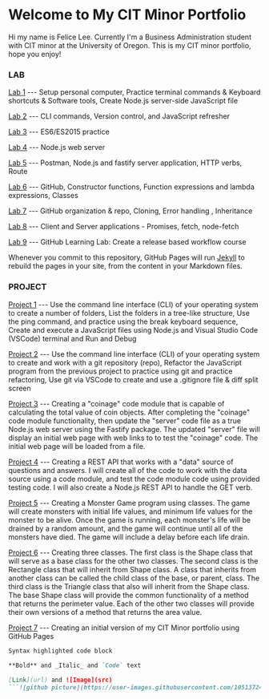 # Welcome to My CIT Minor Portfolio
Hi my name is Felice Lee. Currently I'm a Business Administration student with CIT minor at the University of Oregon. This is my CIT minor portfolio, hope you enjoy!

### LAB

[Lab 1](https://felice168.github.io/cit281-lab1/) --- Setup personal computer, Practice terminal commands & Keyboard shortcuts & Software tools, Create Node.js server-side JavaScript file

[Lab 2](https://felice168.github.io/cit281-lab2/) --- CLI commands, Version control, and JavaScript refresher

[Lab 3](https://felice168.github.io/cit281-lab3/) --- ES6/ES2015 practice

[Lab 4](https://felice168.github.io/cit281-lab4/) --- Node.js web server

[Lab 5](https://felice168.github.io/cit281-lab5/) --- Postman, Node.js and fastify server application, HTTP verbs, Route

[Lab 6](https://felice168.github.io/cit281-lab6/) --- GitHub, Constructor functions, Function expressions and lambda expressions, Classes

[Lab 7](https://felice168.github.io/cit281-lab7/) --- GitHub organization & repo, Cloning, Error handling , Inheritance 

[Lab 8](https://felice168.github.io/cit281-lab8/) --- Client and Server applications - Promises, fetch, node-fetch

[Lab 9](https://felice168.github.io/cit281-lab9/) --- GitHub Learning Lab: Create a release based workflow course

Whenever you commit to this repository, GitHub Pages will run [Jekyll](https://jekyllrb.com/) to rebuild the pages in your site, from the content in your Markdown files.

### PROJECT

[Project 1](https://felice168.github.io/cit281-p1/) --- Use the command line interface (CLI) of your operating system to create a number of folders, List the folders in a tree-like structure, Use the ping command, and practice using the break keyboard sequence, Create and execute a JavaScript files using Node.js and Visual Studio Code (VSCode) terminal and Run and Debug

[Project 2](https://felice168.github.io/cit281-p2/) --- Use the command line interface (CLI) of your operating system to create and work with a git repository (repo), Refactor the JavaScript program from the previous project to practice using git and practice refactoring, Use git via VSCode
to create and use a .gitignore file & diff split screen

[Project 3](https://felice168.github.io/cit281-p3/) --- Creating a "coinage" code module that is capable of calculating the total value of coin objects. After completing the "coinage" code module functionality, then update the "server" code file as a true Node.js web server using the Fastify package. The updated "server" file will display an initial web page with web links to to test the "coinage" code. The initial web page will be loaded from a file.

[Project 4](https://felice168.github.io/cit281-p4/) --- Creating a REST API that works with a "data" source of questions and answers. I will create all of the code to work with the data source using a code module, and test the code module code using provided testing code. I will also create a Node.js REST API to handle the GET verb. 

[Project 5](https://felice168.github.io/cit281-p5/) --- Creating a Monster Game program using classes. The game will create monsters with initial life values, and minimum life values for the monster to be alive. Once the game is running, each monster's life will be drained by a random amount, and the game will continue until all of the monsters have died. The game will include a delay before each life drain.

[Project 6](https://felice168.github.io/cit281-p6/) --- Creating three classes. The first class is the Shape class that will serve as a base class for the other two classes. The second class is the Rectangle class that will inherit from Shape class. A class that inherits from another class can be called the child class of the base, or parent, class. The third class is the Triangle class that also will inherit from the Shape class. The base Shape class will provide the common functionality of a method that returns the perimeter value. Each of the other two classes will provide their own versions of a method that returns the area value. 

[Project 7](https://felice168.github.io/cit281-p7/) --- Creating an initial version of my CIT Minor portfolio using GitHub Pages

```markdown
Syntax highlighted code block
   
**Bold** and _Italic_ and `Code` text

[Link](url) and ![Image](src)
```![github picture](https://user-images.githubusercontent.com/105137247/171943133-4aaa475e-db9c-4c4f-ae8b-1334bd8509a5.png)

